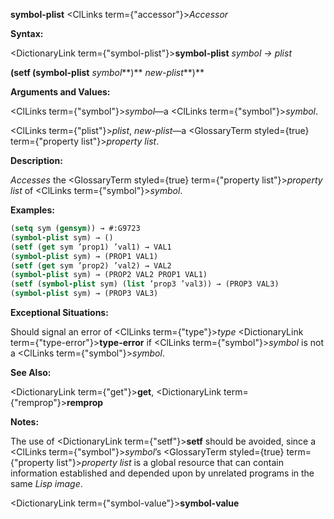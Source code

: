 **symbol-plist** <ClLinks  term={"accessor"}><i>Accessor</i></ClLinks> 



**Syntax:** 



<DictionaryLink  term={"symbol-plist"}><b>symbol-plist</b></DictionaryLink> *symbol → plist* 



<!-- **(setf (symbol-plist** <ClLinks  term={"symbol"}><i>symbol</i></ClLinks>**)** *new-plist<ClLinks  term={"t"}><b>*)</b></ClLinks>  -->
**(setf (symbol-plist** *symbol***)** *new-plist***)** 



**Arguments and Values:** 



<ClLinks  term={"symbol"}><i>symbol</i></ClLinks>—a <ClLinks  term={"symbol"}><i>symbol</i></ClLinks>. 



<ClLinks  term={"plist"}><i>plist</i></ClLinks>, *new-plist*—a <GlossaryTerm styled={true} term={"property list"}><i>property list</i></GlossaryTerm>. 



**Description:** 



*Accesses* the <GlossaryTerm styled={true} term={"property list"}><i>property list</i></GlossaryTerm> of <ClLinks  term={"symbol"}><i>symbol</i></ClLinks>. 



**Examples:**
```lisp
(setq sym (gensym)) → #:G9723 
(symbol-plist sym) → () 
(setf (get sym ’prop1) ’val1) → VAL1 
(symbol-plist sym) → (PROP1 VAL1) 
(setf (get sym ’prop2) ’val2) → VAL2 
(symbol-plist sym) → (PROP2 VAL2 PROP1 VAL1) 
(setf (symbol-plist sym) (list ’prop3 ’val3)) → (PROP3 VAL3) 
(symbol-plist sym) → (PROP3 VAL3) 
```
**Exceptional Situations:** 



Should signal an error of <ClLinks  term={"type"}><i>type</i></ClLinks> <DictionaryLink  term={"type-error"}><b>type-error</b></DictionaryLink> if <ClLinks  term={"symbol"}><i>symbol</i></ClLinks> is not a <ClLinks  term={"symbol"}><i>symbol</i></ClLinks>. 



**See Also:** 



<DictionaryLink  term={"get"}><b>get</b></DictionaryLink>, <DictionaryLink  term={"remprop"}><b>remprop</b></DictionaryLink> 



**Notes:** 



The use of <DictionaryLink  term={"setf"}><b>setf</b></DictionaryLink> should be avoided, since a <ClLinks  term={"symbol"}><i>symbol</i></ClLinks>’s <GlossaryTerm styled={true} term={"property list"}><i>property list</i></GlossaryTerm> is a global resource that can contain information established and depended upon by unrelated programs in the same *Lisp image*. 







 



 



<DictionaryLink  term={"symbol-value"}><b>symbol-value</b></DictionaryLink> 




